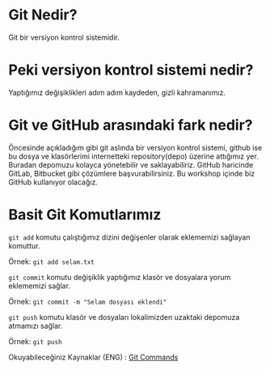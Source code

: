 # Git Nedir? 

Git bir versiyon kontrol sistemidir. 

# Peki versiyon kontrol sistemi nedir?

Yaptığımız değişiklikleri adım adım kaydeden, gizli kahramanımız.

# Git ve GitHub arasındaki fark nedir? 

Öncesinde açıkladığım gibi git aslında bir versiyon kontrol sistemi, github ise bu dosya ve klasörlerimi internetteki repository(depo) üzerine attığımız yer. Buradan depomuzu kolayca yönetebilir ve saklayabiliriz. GitHub haricinde GitLab, Bitbucket gibi çözümlere başvurabilirsiniz. Bu workshop içinde biz GitHub kullanıyor olacağız. 

# Basit Git Komutlarımız 

```git add``` komutu çalıştığımız dizini değişenler olarak eklememizi sağlayan komuttur.

Örnek: ``` git add selam.txt ``` 

``` git commit ``` komutu değişiklik yaptığımız klasör ve dosyalara yorum eklememizi sağlar.

Örnek: ``` git commit -m "Selam dosyası eklendi" ``` 

``` git push ``` komutu klasör ve dosyaları lokalimizden uzaktaki depomuza atmamızı sağlar. 

Örnek: ``` git push ``` 


Okuyabileceğiniz Kaynaklar (ENG) : [Git Commands](https://www.atlassian.com/git/tutorials/saving-changes) 

